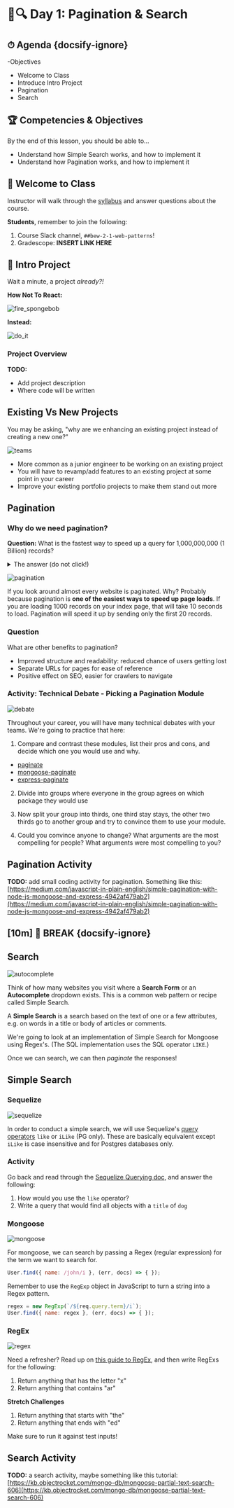 # 📄🔍 Day 1: Pagination & Search

<!-- > -->

<!-- omit in toc -->
## ⏱ Agenda {docsify-ignore}
-Objectives
- Welcome to Class
- Introduce Intro Project
- Pagination
- Search

<!-- > -->

## 🏆 Competencies & Objectives

By the end of this lesson, you should be able to...

- Understand how Simple Search works, and how to implement it
- Understand how Pagination works, and how to implement it

<!-- > -->

## 👋 Welcome to Class

Instructor will walk through the [syllabus](https://make.sc/bew2.1) and answer questions about the course.

**Students**, remember to join the following:

1. Course Slack channel, `##bew-2-1-web-patterns`!
1. Gradescope: **INSERT LINK HERE**

<!-- > -->

## 📁 Intro Project

Wait a minute, a project _already?!_

**How Not To React:**

![fire_spongebob](fire_spongebob.gif)

<!-- v -->

**Instead:**

![do_it](do_it.gif)

<!-- v -->

### Project Overview

**TODO:**

- Add project description
- Where code will be written


<!-- > -->

## Existing Vs New Projects

You may be asking, "why are we enhancing an existing project instead of creating a new one?"

![teams](teams.jpg)

- More common as a junior engineer to be working on an existing project
- You will have to revamp/add features to an existing project at some point in your career
- Improve your existing portfolio projects to make them stand out more


<!-- > -->

## Pagination

### Why do we need pagination?

**Question:** What is the fastest way to speed up a query for 1,000,000,000 (1 Billion) records?

<!-- v -->

<details>
  <summary>
    The answer (do not click!)
  </summary>
  Use pagination to only return the first 20 records like .... Google does!
  <img src='google.png' />
</details>

<!-- v -->

![pagination](pagination.png)

If you look around almost every website is paginated. Why? Probably because pagination is **one of the easiest ways to speed up page loads**. If you are loading 1000 records on your index page, that will take 10 seconds to load. Pagination will speed it up by sending only the first 20 records.

<!-- v -->

### Question

What are other benefits to pagination?

<!-- v -->

- Improved structure and readability: reduced chance of users getting lost
- Separate URLs for pages for ease of reference
- Positive effect on SEO, easier for crawlers to navigate

<!-- > -->

### Activity: Technical Debate - Picking a Pagination Module

![debate](debate.jpeg)

Throughout your career, you will have many technical debates with your teams. We're going to practice that here:

1. Compare and contrast these modules, list their pros and cons, and decide which one you would use and why.
  - [paginate](https://www.npmjs.com/package/paginate)
  - [mongoose-paginate](https://www.npmjs.com/package/mongoose-paginate)
  - [express-paginate](https://www.npmjs.com/package/express-paginate)

2. Divide into groups where everyone in the group agrees on which package they would use

3. Now split your group into thirds, one third stay stays, the other two thirds go to another group and try to convince them to use your module.

4. Could you convince anyone to change? What arguments are the most compelling for people?  What arguments were most compelling to you?

<!-- > -->

## Pagination Activity

**TODO:** add small coding activity for pagination. Something like this: [https://medium.com/javascript-in-plain-english/simple-pagination-with-node-js-mongoose-and-express-4942af479ab2](https://medium.com/javascript-in-plain-english/simple-pagination-with-node-js-mongoose-and-express-4942af479ab2)

<!-- > -->

## [**10m**] 🌴 BREAK {docsify-ignore}

<!-- > -->

## Search

![autocomplete](autocomplete.gif)

Think of how many websites you visit where a **Search Form** or an **Autocomplete** dropdown exists. This is a common web pattern or recipe called Simple Search.

A **Simple Search** is a search based on the text of one or a few attributes, e.g. on words in a title or body of articles or comments.

We're going to look at an implementation of Simple Search for Mongoose using Regex's. (The SQL implementation uses the SQL operator `LIKE`.)

Once we can search, we can then *paginate* the responses!

<!-- > -->

## Simple Search

### Sequelize

![sequelize](sequelize.png)

In order to conduct a simple search, we will use Sequelize's [query operators](https://sequelize.org/v4/manual/tutorial/querying.html#operators) `like` or `iLike` (PG only). These are basically equivalent except `iLike` is case insensitive and for Postgres databases only.

<!-- v -->

### Activity

Go back and read through the [Sequelize Querying doc](https://sequelize.org/v4/manual/tutorial/querying.html), and answer the following:

1. How would you use the `like` operator?
1. Write a query that would find all objects with a `title` of `dog`

<!-- > -->

### Mongoose

![mongoose](mongoose.png)

For mongoose, we can search by passing a Regex (regular expression) for the term we want to search for.

```js
User.find({ name: /john/i }, (err, docs) => { });
```

Remember to use the `RegExp` object in JavaScript to turn a string into a Regex pattern.

```js
regex = new RegExp(`/${req.query.term}/i`);
User.find({ name: regex }, (err, docs) => { });
```

<!-- v -->

### RegEx

![regex](regex.jpeg)

Need a refresher? Read up on [this guide to RegEx](https://www.freecodecamp.org/news/a-quick-and-simple-guide-to-javascript-regular-expressions-48b46a68df29/), and then write RegExs for the following:

1. Return anything that has the letter "x"
1. Return anything that contains "ar"

**Stretch Challenges** 

1. Return anything that starts with "the"
1. Return anything that ends with "ed"


Make sure to run it against test inputs!

<!-- > -->

## Search Activity

**TODO:** a search activity, maybe something like this tutorial: [https://kb.objectrocket.com/mongo-db/mongoose-partial-text-search-606](https://kb.objectrocket.com/mongo-db/mongoose-partial-text-search-606)